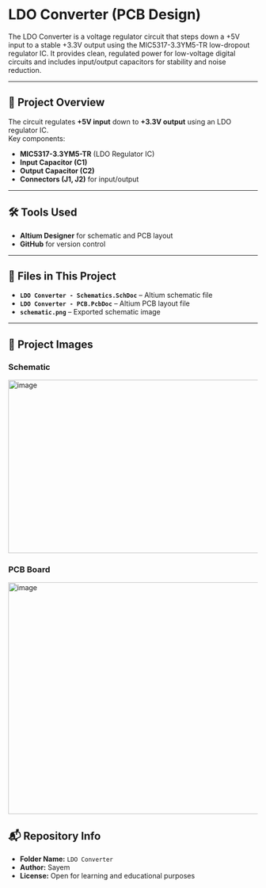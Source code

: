 # LDO Converter (PCB Design)

The LDO Converter is a voltage regulator circuit that steps down a +5V input to a stable +3.3V output using the MIC5317-3.3YM5-TR low-dropout regulator IC. It provides clean, regulated power for low-voltage digital circuits and includes input/output capacitors for stability and noise reduction.

---

## 📜 Project Overview
The circuit regulates **+5V input** down to **+3.3V output** using an LDO regulator IC.  
Key components:
- **MIC5317-3.3YM5-TR** (LDO Regulator IC)  
- **Input Capacitor (C1)**  
- **Output Capacitor (C2)**  
- **Connectors (J1, J2)** for input/output  

---

## 🛠 Tools Used
- **Altium Designer** for schematic and PCB layout  
- **GitHub** for version control  

---

## 📂 Files in This Project
- **`LDO Converter - Schematics.SchDoc`** – Altium schematic file  
- **`LDO Converter - PCB.PcbDoc`** – Altium PCB layout file  
- **`schematic.png`** – Exported schematic image  
---

## 📸 Project Images

### Schematic
<img width="931" height="350" alt="image" src="https://github.com/user-attachments/assets/4b3ae718-798c-4a15-a060-1e2c69a8cdf0" />

### PCB Board
<img width="953" height="468" alt="image" src="https://github.com/user-attachments/assets/ac58783d-5169-45f9-bf9a-998da7edf323" />

## 📬 Repository Info
- **Folder Name:** `LDO Converter`  
- **Author:** Sayem  
- **License:** Open for learning and educational purposes  
